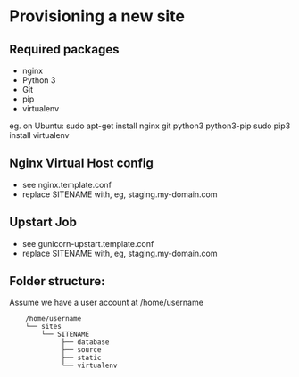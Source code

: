 Provisioning a new site
=======================

## Required packages

* nginx
* Python 3
* Git
* pip
* virtualenv

eg. on Ubuntu: 
    sudo apt-get install nginx git python3 python3-pip
    sudo pip3 install virtualenv

## Nginx Virtual Host config

* see nginx.template.conf
* replace SITENAME with, eg, staging.my-domain.com

## Upstart Job

* see gunicorn-upstart.template.conf
* replace SITENAME with, eg, staging.my-domain.com

## Folder structure:
Assume we have a user account at /home/username
```
    /home/username
    └── sites
        └── SITENAME
             ├── database
             ├── source
             ├── static
             └── virtualenv
```